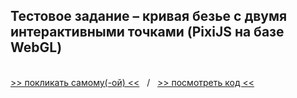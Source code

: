 ## Тестовое задание &ndash; кривая безье с двумя интерактивными точками (PixiJS на базе WebGL)
\
[>> покликать самому(-ой) <<](https://pixigolf-by-vaniya-k.netlify.app/)&nbsp;&nbsp;&nbsp;/&nbsp;&nbsp;&nbsp;[>> посмотреть код <<](https://github.com/vaniya-k/pixigolf)